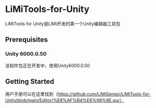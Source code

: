 # LiMiTools-for-Unity
LiMiTools for Unity是LiMi开发的第一个Unity编辑器工具包

## Prerequisites
### Unity 6000.0.50
该软件包正在开发中，使用Unity6000.0.50

## Getting Started
用户手册可以在这里找到（https://github.com/LiMiSensei/LiMiTools-for-Unity/blob/main/Editor/%E8%AF%B4%E6%98%8E.pur）

